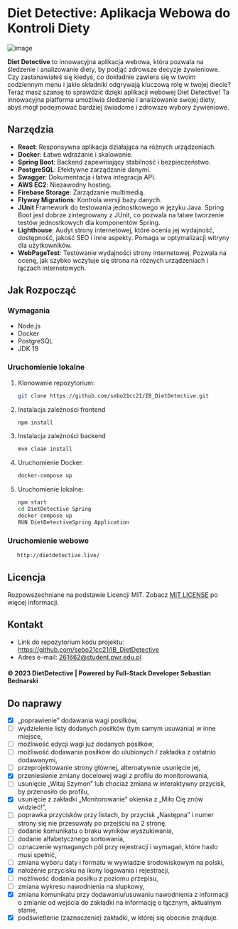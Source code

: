 # Diet Detective: Aplikacja Webowa do Kontroli Diety

![image](https://github.com/sebo21cc21/IB_DietDetective/assets/91903375/e6033f6b-d8ae-4be7-997f-0dc8c2dee4d2)


**Diet Detective** to innowacyjna aplikacja webowa, która pozwala na śledzenie i analizowanie diety, by podjąć zdrowsze decyzje żywieniowe.
Czy zastanawiałeś się kiedyś, co dokładnie zawiera się w twoim codziennym menu i jakie składniki odgrywają kluczową rolę w twojej diecie? Teraz masz szansę to sprawdzić dzięki aplikacji webowej Diet Detective! Ta innowacyjna platforma umożliwia śledzenie i analizowanie swojej diety, abyś mógł podejmować bardziej świadome i zdrowsze wybory żywieniowe.

## Narzędzia

- **React**: Responsywna aplikacja działająca na różnych urządzeniach.
- **Docker**: Łatwe wdrażanie i skalowanie.
- **Spring Boot**: Backend zapewniający stabilność i bezpieczeństwo.
- **PostgreSQL**: Efektywne zarządzanie danymi.
- **Swagger**: Dokumentacja i łatwa integracja API.
- **AWS EC2**: Niezawodny hosting.
- **Firebase Storage**: Zarządzanie multimedią.
- **Flyway Migrations**: Kontrola wersji bazy danych.
- **JUnit** Framework do testowania jednostkowego w języku Java. Spring Boot jest dobrze zintegrowany z JUnit, co pozwala na łatwe tworzenie testów jednostkowych dla komponentów Spring.
- **Lighthouse**: Audyt strony internetowej, które ocenia jej wydajność, dostępność, jakość SEO i inne aspekty. Pomaga w optymalizacji witryny dla użytkowników.
- **WebPageTest**:  Testowanie wydajności strony internetowej. Pozwala na ocenę, jak szybko wczytuje się strona na różnych urządzeniach i łączach internetowych.

## Jak Rozpocząć

### Wymagania

- Node.js
- Docker
- PostgreSQL
- JDK 19

### Uruchomienie lokalne

1. Klonowanie repozytorium:
   ```bash
   git clone https://github.com/sebo21cc21/IB_DietDetective.git
2. Instalacja zależności frontend
   ```bash
   npm install
3. Instalacja zależności backend
   ```bash
   mvn clean install
5. Uruchomienie Docker:
   ```bash
   docker-compose up
6. Uruchomienie lokalne:
   ```bash
   npm start
   cd DietDetective Spring
   docker compose up
   RUN DietDetectiveSpring Application

### Uruchomienie webowe
```bash
   http://dietdetective.live/
```
## Licencja
Rozpowszechniane na podstawie Licencji MIT. Zobacz [MIT LICENSE](https://github.com/sebo21cc21/IB_DietDetective/blob/main/LICENSE) po więcej informacji.
## Kontakt
- Link do repozytorium kodu projektu: https://github.com/sebo21cc21/IB_DietDetective
- Adres e-mail: 261662@student.pwr.edu.pl
#### © 2023 DietDetective | Powered by Full-Stack Developer Sebastian Bednarski

## Do naprawy
- [x] „poprawienie” dodawania wagi posiłków,
- [ ] wydzielenie listy dodanych posiłków (tym samym usuwania) w inne miejsce,
- [ ] możliwość edycji wagi już dodanych posiłków,
- [ ] możliwość dodawania posiłków do ulubionych / zakładka z ostatnio dodawanymi,
- [ ] przeprojektowanie strony głównej, alternatywnie usunięcie jej,
- [x] przeniesienie zmiany docelowej wagi z profilu do monitorowania,
- [ ] usunięcie „Witaj Szymon” lub chociaż zmiana w interaktywny przycisk, by przenosiło do profilu,
- [x] usunięcie z zakładki „Monitorowanie”  okienka z „Miło Cię znów widzieć!”,
- [ ] poprawka przycisków przy listach, by przycisk „Następna” i numer strony się nie przesuwały po przejściu na 2 stronę.
- [ ] dodanie komunikatu o braku wyników wyszukiwania,
- [ ] dodanie alfabetycznego sortowania,
- [ ] oznaczenie wymaganych pól przy rejestracji i wymagań, które hasło musi spełnić,
- [ ] zmiana wyboru daty i formatu w wywiadzie środowiskowym na polski,
- [x] nałożenie przycisku na ikony logowania i rejestracji,
- [ ] możliwość dodania posiłku z poziomu przepisu,
- [ ] zmiana wykresu nawodnienia na słupkowy,
- [x] zmiana komunikatu przy dodawaniu/usuwaniu nawodnienia z informacji o zmianie od wejścia do zakładki na informację o łącznym, aktualnym stanie,
- [x] podświetlenie (zaznaczenie) zakładki, w której się obecnie znajduje. 
